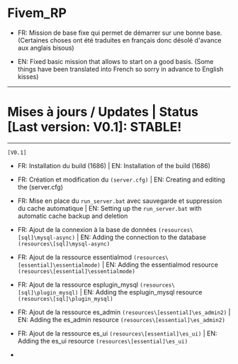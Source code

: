 # Fivem_RP
- FR: Mission de base fixe qui permet de démarrer sur une bonne base. (Certaines choses ont été traduites en français donc désolé d'avance aux anglais bisous)

- EN: Fixed basic mission that allows to start on a good basis. (Some things have been translated into French so sorry in advance to English kisses)

-----------------------------------------------------------------

# Mises à jours / Updates | Status [Last version: V0.1]: STABLE!

-----------------------------------------------------------------
`[V0.1]`

- FR: Installation du build (1686) | EN: Installation of the build (1686)

- FR: Création et modification du `(server.cfg)` | EN: Creating and editing the (server.cfg)

- FR: Mise en place du `run_server.bat` avec sauvegarde et suppression du cache automatique | EN: Setting up the `run_server.bat` with automatic cache backup and deletion

- FR: Ajout de la connexion à la base de données `(resources\[sql]\mysql-async)` | EN: Adding the connection to the database `(resources\[sql]\mysql-async)`

- FR: Ajout de la ressource essentialmod `(resources\[essential]\essentialmode)` | EN: Adding the essentialmod resource `(resources\[essential]\essentialmode)`

- FR: Ajout de la ressource esplugin_mysql `(resources\[sql]\plugin_mysql)` | EN: Adding the esplugin_mysql resource `(resources\[sql]\plugin_mysql)`

- FR: Ajout de la ressource es_admin `(resources\[essential]\es_admin2)` | EN: Adding the es_admin resource `(resources\[essential]\es_admin2)`

- FR: Ajout de la ressource es_ui `(resources\[essential]\es_ui)` | EN: Adding the es_ui resource `(resources\[essential]\es_ui)`

-

